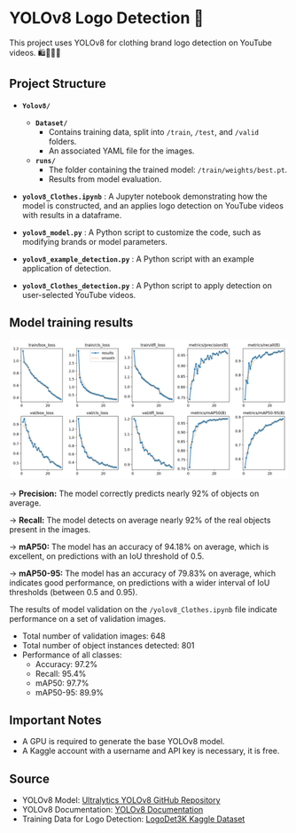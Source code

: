 # YOLOv8 Logo Detection 🚀

This project uses YOLOv8 for clothing brand logo detection on YouTube videos. 🛍️👚👗👠

## Project Structure

- **`Yolov8/`**
  - **`Dataset/`**
    - Contains training data, split into `/train`, `/test`, and `/valid` folders.
    - An associated YAML file for the images.
  - **`runs/`**
    - The folder containing the trained model: `/train/weights/best.pt`.
    - Results from model evaluation.

- **`yolov8_Clothes.ipynb`** : A Jupyter notebook demonstrating how the model is constructed, and an applies logo detection on YouTube videos with results in a dataframe.

- **`yolov8_model.py`** : A Python script to customize the code, such as modifying brands or model parameters.

- **`yolov8_example_detection.py`** : A Python script with an example application of detection.

- **`yolov8_Clothes_detection.py`** : A Python script to apply detection on user-selected YouTube videos.

## Model training results
![Model training results](https://github.com/leaaumagy/Logo-detection-with-yolov8-on-youtube-videos/blob/main/Yolov8/runs/detect/train/results.png)

→ **Precision:** The model correctly predicts nearly 92% of objects on average.

→ **Recall:** The model detects on average nearly 92% of the real objects present in the images.

→ **mAP50:** The model has an accuracy of 94.18% on average, which is excellent, on predictions with an IoU threshold of 0.5.

→ **mAP50-95:** The model has an accuracy of 79.83% on average, which indicates good performance, on predictions with a wider interval of IoU thresholds (between 0.5 and 0.95).


The results of model validation on the `/yolov8_Clothes.ipynb` file indicate performance on a set of validation images.

- Total number of validation images: 648
- Total number of object instances detected: 801
- Performance of all classes:
  - Accuracy: 97.2%
  - Recall: 95.4%
  - mAP50: 97.7%
  - mAP50-95: 89.9%

## Important Notes

- A GPU is required to generate the base YOLOv8 model.
- A Kaggle account with a username and API key is necessary, it is free.


## Source

- YOLOv8 Model: [Ultralytics YOLOv8 GitHub Repository](https://github.com/ultralytics/ultralytics)
- YOLOv8 Documentation: [YOLOv8 Documentation](https://docs.ultralytics.com/)
- Training Data for Logo Detection: [LogoDet3K Kaggle Dataset](https://www.kaggle.com/datasets/lyly99/logodet3k)

